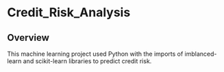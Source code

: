 # Credit_Risk_Analysis

## Overview

This machine learning project used Python with the imports of imblanced-learn and scikit-learn libraries to predict credit risk. 
